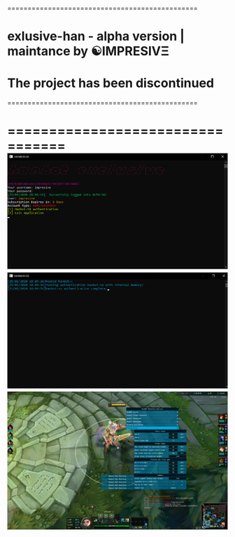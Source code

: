 ===============================================
# exlusive-han - alpha version | maintance by ☯IMPRESIVΞ
# The project has been discontinued
===============================================

=================================
![proof](images/feature.png)
![proof](images/feature2.png)
![proof](images/feature5.png)
=================================

